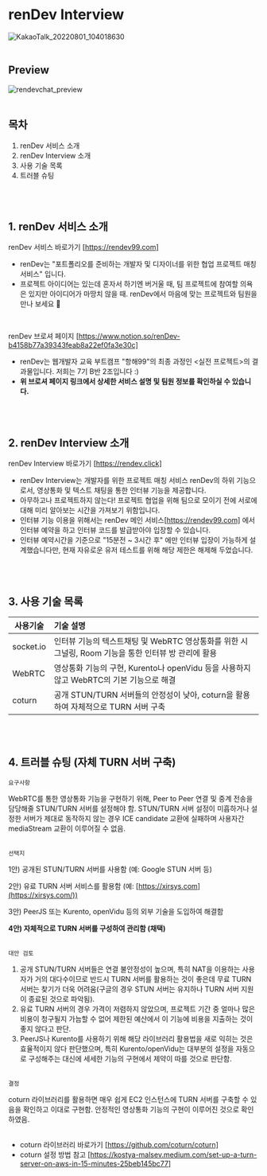 # renDev Interview 

![KakaoTalk_20220801_104018630](https://user-images.githubusercontent.com/99331753/182059737-b4fe3025-ff23-4420-9d92-3f3b7e4ccd0f.png)
<br><br>

## Preview

![rendevchat_preview](https://user-images.githubusercontent.com/99331753/182060259-c2378b25-c00c-4fb5-a8f4-40c674f8741c.jpg)
<br><br>

## 목차 
1. renDev 서비스 소개
2. renDev Interview 소개
3. 사용 기술 목록
4. 트러블 슈팅

<br>
<br>

## 1. renDev 서비스 소개
renDev 서비스 바로가기 [https://rendev99.com] <br>
* renDev는 "포트폴리오를 준비하는 개발자 및 디자이너를 위한 협업 프로젝트 매칭 서비스" 입니다. 
* 프로젝트 아이디어는 있는데 혼자서 하기엔 버거울 때,
팀 프로젝트에 참여할 의욕은 있지만 아이디어가 마땅치 않을 때.
renDev에서 마음에 맞는 프로젝트와 팀원을 만나 보세요 🙂

<br>

renDev 브로셔 페이지 [https://www.notion.so/renDev-b4158b77a39343feab8a22ef0fa3e30c] <br>

* renDev는 웹개발자 교육 부트캠프 "항해99"의 최종 과정인 <실전 프로젝트>의 결과물입니다. 저희는 7기 B반 2조입니다 :)
* **위 브로셔 페이지 링크에서 상세한 서비스 설명 및 팀원 정보를 확인하실 수 있습니다.** 


<br>
<br>

## 2. renDev Interview 소개
renDev Interview 바로가기 [https://rendev.click]
* renDev Interview는 개발자를 위한 프로젝트 매칭 서비스 renDev의 하위 기능으로서, 영상통화 및 텍스트 채팅을 통한 인터뷰 기능을 제공합니다.
* 아무하고나 프로젝트하지 않는다! 프로젝트 협업을 위해 팀으로 모이기 전에 서로에 대해 미리 알아보는 시간을 가져보기 위함입니다.
* 인터뷰 기능 이용을 위해서는 renDev 메인 서비스[https://rendev99.com] 에서 인터뷰 예약을 하고 인터뷰 코드를 발급받아야 입장할 수 있습니다. 
* 인터뷰 예약시간을 기준으로 "15분전 ~ 3시간 후" 에만 인터뷰 입장이 가능하게 설계했습니다만, 현재 자유로운 유저 테스트를 위해 해당 제한은 해제해 두었습니다.

<br>
<br>


## 3. 사용 기술 목록

| 사용기술 | 기술 설명 |
|----------|:-------------|
| socket.io |  인터뷰 기능의 텍스트채팅 및 WebRTC 영상통화를 위한 시그널링, Room 기능을 통한 인터뷰 방 관리에 활용 |
| WebRTC | 영상통화 기능의 구현, Kurento나 openVidu 등을 사용하지 않고 WebRTC의 기본 기능으로 해결 |
| coturn | 공개 STUN/TURN 서버들의 안정성이 낮아, coturn을 활용하여 자체적으로 TURN 서버 구축 | 

<br>
<br>

## 4. 트러블 슈팅 (자체 TURN 서버 구축)
`요구사항`

WebRTC를 통한 영상통화 기능을 구현하기 위해, Peer to Peer 연결 및 중계 전송을 담당해줄 STUN/TURN 서버를 설정해야 함. STUN/TURN 서버 설정이 미흡하거나 설정한 서버가 제대로 동작하지 않는 경우 ICE candidate 교환에 실패하며 사용자간 mediaStream 교환이 이루어질 수 없음.
<br><br>

`선택지`

1안) 공개된 STUN/TURN 서버를 사용함 (예: Google STUN 서버 등)

2안) 유료 TURN 서버 서비스를 활용함 (예: [https://xirsys.com](https://xirsys.com/))

3안) PeerJS 또는 Kurento, openVidu 등의 외부 기술을 도입하여 해결함

**4안) 자체적으로 TURN 서버를 구성하여 관리함 (채택)** 
<br><br>

`대안 검토`

1. 공개 STUN/TURN 서버들은 연결 불안정성이 높으며, 특히 NAT을 이용하는 사용자가 거의 대다수이므로 반드시 TURN 서버를 활용하는 것이 좋은데 무료 TURN 서버는 찾기가 더욱 어려움(구글의 경우 STUN 서버는 유지하나 TURN 서버 지원이 종료된 것으로 파악됨). 
2. 유료 TURN 서버의 경우 가격이 저렴하지 않았으며, 프로젝트 기간 중 얼마나 많은 비용이 청구될지 가늠할 수 없어 제한된 예산에서 이 기능에 비용을 지출하는 것이 좋지 않다고 판단.
3. PeerJS나 Kurento를 사용하기 위해 해당 라이브러리 활용법을 새로 익히는 것은 효율적이지 않다 판단했으며, 특히 Kurento/openVidu는 대부분의 설정을 자동으로 구성해주는 대신에 세세한 기능의 구현에서 제약이 따를 것으로 판단함. 
<br><br>

`결정`

coturn 라이브러리를 활용하면 매우 쉽게 EC2 인스턴스에 TURN 서버를 구축할 수 있음을 확인하고 이대로 구현함. 안정적인 영상통화 기능의 구현이 이루어진 것으로 확인하였음.
<br>
<br>

* coturn 라이브러리 바로가기 [https://github.com/coturn/coturn] 
* coturn 설정 방법 참고 [https://kostya-malsev.medium.com/set-up-a-turn-server-on-aws-in-15-minutes-25beb145bc77]
